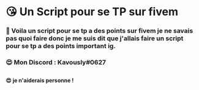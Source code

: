 # 😘 Un Script pour se TP sur fivem
### 💖 Voila un script pour se tp a des points sur fivem je ne savais pas quoi faire donc je me suis dit que j'allais faire un script pour se tp a des points important ig.
### 😍 Mon Discord : Kavously#0627
##
#### 😍 je n'aiderais personne !
